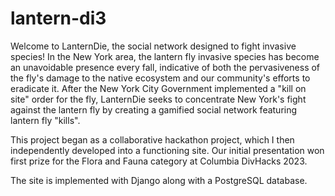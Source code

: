 # lantern-di3
Welcome to LanternDie, the social network designed to fight invasive species! In the New York area, the lantern fly invasive species has become an unavoidable presence every fall, indicative of both the pervasiveness of the fly's damage to the native ecosystem and our community's efforts to eradicate it. After the New York City Government implemented a "kill on site" order for the fly, LanternDie seeks to concentrate New York's fight against the lantern fly by creating a gamified social network featuring lantern fly "kills". 


This project began as a collaborative hackathon project, which I then independently developed into a functioning site. Our initial presentation won first prize for the Flora and Fauna category at Columbia DivHacks 2023.


The site is implemented with Django along with a PostgreSQL database.
